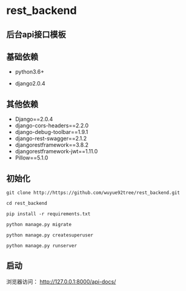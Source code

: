 # rest_backend

## 后台api接口模板

## 基础依赖

- python3.6+

- django2.0.4

## 其他依赖

- Django==2.0.4
- django-cors-headers==2.2.0
- django-debug-toolbar==1.9.1
- django-rest-swagger==2.1.2
- djangorestframework==3.8.2
- djangorestframework-jwt==1.11.0
- Pillow==5.1.0

## 初始化

```
git clone http://https://github.com/wuyue92tree/rest_backend.git

cd rest_backend

pip install -r requirements.txt

python manage.py migrate

python manage.py createsuperuser

python manage.py runserver
```

## 启动

浏览器访问： http://127.0.0.1:8000/api-docs/
